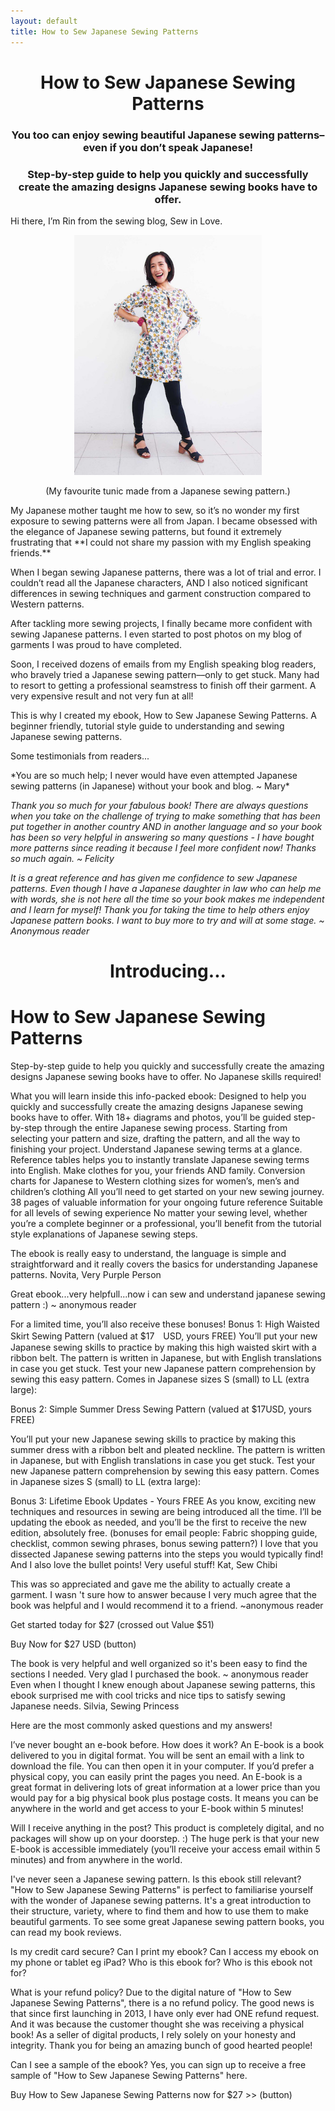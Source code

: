 ```yaml
---
layout: default
title: How to Sew Japanese Sewing Patterns
---
```

# <center>How to Sew Japanese Sewing Patterns</center>

### <center>You too can enjoy sewing beautiful Japanese sewing patterns–even if you don’t speak Japanese!</center>

### <center>Step-by-step guide to help you quickly and successfully create the amazing designs Japanese sewing books have to offer.</center>

Hi there, I’m Rin from the sewing blog, Sew in Love.
<p align="center">
  <img src="/img/tunic-dress-sewing-pattern-3.jpg" width="300px"/></p>
<p align="center">(My favourite tunic made from a Japanese sewing pattern.)<p align="center">

<p>My Japanese mother taught me how to sew, so it’s no wonder my first exposure to sewing patterns were all from Japan. I became obsessed with the elegance of Japanese sewing patterns, but found it extremely frustrating that **I could not share my passion with my English speaking friends.**</p>
<p>
When I began sewing Japanese patterns, there was a lot of trial and error. I couldn’t read all the Japanese characters, AND I also noticed significant differences in sewing techniques and garment construction compared to Western patterns.</p>
<p>
After tackling more sewing projects, I finally became more confident with sewing Japanese patterns. I even started to post photos on my blog of garments I was proud to have completed.</p> 
<p>
Soon, I received dozens of emails from my English speaking blog readers, who bravely tried a Japanese sewing pattern––only to get stuck. Many had to resort to getting a professional seamstress to finish off their garment. A very expensive result and not very fun at all!</p>
<p>
This is why I created my ebook, How to Sew Japanese Sewing Patterns. A beginner friendly, tutorial style guide to understanding and sewing Japanese sewing patterns.</p>
<p>Some testimonials from readers...</p>
*You are so much help; I never would have even attempted Japanese sewing patterns (in Japanese) without your book and blog. ~ Mary*

*Thank you so much for your fabulous book! There are always questions when you take on the challenge of trying to make something that has been put together in another country AND in another language and so your book has been so very helpful in answering so many questions - I have bought more patterns since reading it because I feel more confident now! Thanks so much again.
~ Felicity*

*It is a great reference and has given me confidence to sew Japanese patterns. Even though I have a Japanese daughter in law who can help me with words, she is not here all the time so your book makes me independent and I learn for myself!
Thank you for taking the time to help others enjoy Japanese pattern books. I want to buy more to try and will at some stage.
~ Anonymous reader*

# <center>Introducing...
# How to Sew Japanese Sewing Patterns</center>

Step-by-step guide to help you quickly and successfully create the amazing designs Japanese sewing books have to offer. No Japanese skills required!


What you will learn inside this info-packed ebook:
Designed to help you quickly and successfully create the amazing designs Japanese sewing books have to offer.
With 18+ diagrams and photos, you’ll be guided step-by-step through the entire Japanese sewing process. Starting from selecting your pattern and size, drafting the pattern, and all the way to finishing your project.
Understand Japanese sewing terms at a glance.
Reference tables helps you to instantly translate Japanese sewing terms into English.
Make clothes for you, your friends AND family.
Conversion charts for Japanese to Western clothing sizes for women’s, men’s and children’s clothing
All you’ll need to get started on your new sewing journey.
38 pages of valuable information for your ongoing future reference
Suitable for all levels of sewing experience
No matter your sewing level, whether you’re a complete beginner or a professional, you’ll benefit from the tutorial style explanations of Japanese sewing steps. 

The ebook is really easy to understand, the language is simple and straightforward and it really covers the basics for understanding Japanese patterns.
Novita, Very Purple Person

Great ebook...very helpfull...now i can sew and understand japanese sewing pattern :) ~ anonymous reader

For a limited time, you’ll also receive these bonuses!
Bonus 1: High Waisted Skirt Sewing Pattern (valued at $17　USD, yours FREE)
You’ll put your new Japanese sewing skills to practice by making this high waisted skirt with a ribbon belt.
The pattern is written in Japanese, but with English translations in case you get stuck.
Test your new Japanese pattern comprehension by sewing this easy pattern.
Comes in Japanese sizes S (small) to LL (extra large):

Bonus 2: Simple Summer Dress Sewing Pattern (valued at $17USD, yours FREE)

You’ll put your new Japanese sewing skills to practice by making this summer dress with a ribbon belt and pleated neckline.
The pattern is written in Japanese, but with English translations in case you get stuck.
Test your new Japanese pattern comprehension by sewing this easy pattern.
Comes in Japanese sizes S (small) to LL (extra large):

Bonus 3: Lifetime Ebook Updates - Yours FREE
As you know, exciting new techniques and resources in sewing are being introduced all the time. I’ll be updating the ebook as needed, and you’ll be the first to receive the new edition, absolutely free. 
(bonuses for email people: Fabric shopping guide, checklist, common sewing phrases, bonus sewing pattern?)
I love that you dissected Japanese sewing patterns into the steps you would typically find! And I also love the bullet points! Very useful stuff!
Kat, Sew Chibi

This was so appreciated and gave me the ability to actually create a garment. I wasn 't sure how to answer because I very much agree that the book was helpful and I would recommend it to a friend.
~anonymous reader

Get started today for $27 (crossed out Value $51)


Buy Now for $27 USD (button)


The book is very helpful and well organized so it's been easy to find the sections I needed.  Very glad I purchased the book. ~ anonymous reader
Even when I thought I knew enough about Japanese sewing patterns, this ebook surprised me with cool tricks and nice tips to satisfy sewing Japanese needs.
Silvia, Sewing Princess

Here are the most commonly asked questions and my answers! 

I’ve never bought an e-book before. How does it work?
An E-book is a book delivered to you in digital format. You will be sent an email with a link to download the file. You can then open it in your computer. If you’d prefer a physical copy, you can easily print the pages you need. 
An E-book is a great format in delivering lots of great information at a lower price than you would pay for a big physical book plus postage costs. It means you can be anywhere in the world and get access to your E-book within 5 minutes!

Will I receive anything in the post?
This product is completely digital, and no packages will show up on your doorstep. :) The huge perk is that your new E-book is accessible immediately (you’ll receive your access email within 5 minutes) and from anywhere in the world.

I've never seen a Japanese sewing pattern. Is this ebook still relevant?
"How to Sew Japanese Sewing Patterns" is perfect to familiarise yourself with the wonder of Japanese sewing patterns. It's a great introduction to their structure, variety, where to find them and how to use them to make beautiful garments. To see some great Japanese sewing pattern books, you can read my book reviews.

Is my credit card secure?
Can I print my ebook?
Can I access my ebook on my phone or tablet eg iPad?
Who is this ebook for?
Who is this ebook not for?

What is your refund policy?
Due to the digital nature of "How to Sew Japanese Sewing Patterns", there is a no refund policy. The good news is that since first launching in 2013, I have only ever had ONE refund request. And it was because the customer thought she was receiving a physical book! 
As a seller of digital products, I rely solely on your honesty and integrity. Thank you for being an amazing bunch of good hearted people! 

Can I see a sample of the ebook?
Yes, you can sign up to receive a free sample of "How to Sew Japanese Sewing Patterns" here. 

Buy How to Sew Japanese Sewing Patterns now for $27 >>  (button)



 


